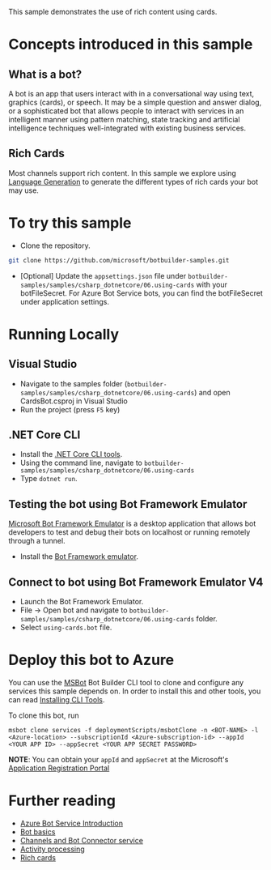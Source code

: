 ﻿This sample demonstrates the use of rich content using cards.
# Concepts introduced in this sample
## What is a bot?
A bot is an app that users interact with in a conversational way using text, graphics (cards), or speech. It may be a simple question and answer dialog,
or a sophisticated bot that allows people to interact with services in an intelligent manner using pattern matching,
state tracking and artificial intelligence techniques well-integrated with existing business services.
## Rich Cards
Most channels support rich content.  In this sample we explore using [Language Generation][41] to generate the different types of rich cards your bot may use.
# To try this sample
- Clone the repository.
```bash
git clone https://github.com/microsoft/botbuilder-samples.git
```
- [Optional] Update the `appsettings.json` file under `botbuilder-samples/samples/csharp_dotnetcore/06.using-cards` with your botFileSecret.  For Azure Bot Service bots, you can find the botFileSecret under application settings.

# Running Locally
## Visual Studio
- Navigate to the samples folder (`botbuilder-samples/samples/csharp_dotnetcore/06.using-cards`) and open CardsBot.csproj in Visual Studio
- Run the project (press `F5` key)

## .NET Core CLI
- Install the [.NET Core CLI tools](https://docs.microsoft.com/dotnet/core/tools/?tabs=netcore2x).
- Using the command line, navigate to `botbuilder-samples/samples/csharp_dotnetcore/06.using-cards`
- Type `dotnet run`.

## Testing the bot using Bot Framework Emulator
[Microsoft Bot Framework Emulator](https://github.com/microsoft/botframework-emulator) is a desktop application that allows bot
developers to test and debug their bots on localhost or running remotely through a tunnel.
- Install the [Bot Framework emulator](https://aka.ms/botframeworkemulator).

## Connect to bot using Bot Framework Emulator **V4**
- Launch the Bot Framework Emulator.
- File -> Open bot and navigate to `botbuilder-samples/samples/csharp_dotnetcore/06.using-cards` folder.
- Select `using-cards.bot` file.
# Deploy this bot to Azure
You can use the [MSBot](https://github.com/microsoft/botbuilder-tools) Bot Builder CLI tool to clone and configure any services this sample depends on. In order to install this and other tools, you can read [Installing CLI Tools](../../../Installing_CLI_tools.md).

To clone this bot, run
```
msbot clone services -f deploymentScripts/msbotClone -n <BOT-NAME> -l <Azure-location> --subscriptionId <Azure-subscription-id> --appId <YOUR APP ID> --appSecret <YOUR APP SECRET PASSWORD>
```

**NOTE**: You can obtain your `appId` and `appSecret` at the Microsoft's [Application Registration Portal](https://apps.dev.microsoft.com/)

# Further reading
- [Azure Bot Service Introduction](https://docs.microsoft.com/azure/bot-service/bot-service-overview-introduction)
- [Bot basics](https://docs.microsoft.com/azure/bot-service/bot-builder-basics?view=azure-bot-service-4.0)
- [Channels and Bot Connector service](https://docs.microsoft.com/azure/bot-service/bot-concepts)
- [Activity processing](https://docs.microsoft.com/azure/bot-service/bot-builder-concept-activity-processing)
- [Rich cards](https://docs.microsoft.com/azure/bot-service/bot-builder-howto-add-media-attachments?view=azure-bot-service-4.0&tabs=csharp#send-a-hero-card)

[41]: ../../README.md
